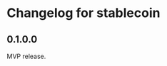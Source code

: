 <!--
SPDX-FileCopyrightText: 2020 tqtezos
SPDX-License-Identifier: MIT
-->
# Changelog for stablecoin

## 0.1.0.0

MVP release.
